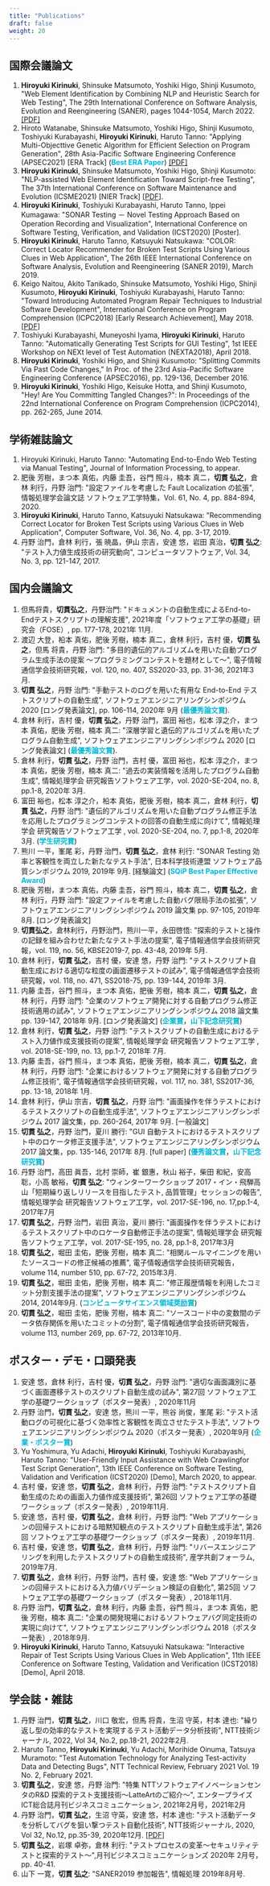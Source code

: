 ```yaml
---
title: "Publications"
draft: false
weight: 20
---
```


## 国際会議論文

1. **Hiroyuki Kirinuki**, Shinsuke Matsumoto, Yoshiki Higo, Shinji Kusumoto, "Web Element Identification by Combining NLP and Heuristic Search for Web Testing", The 29th International Conference on Software Analysis, Evolution and Reengineering (SANER), pages 1044-1054, March 2022. [[PDF]](https://sdl.ist.osaka-u.ac.jp/pman/pman3.cgi?DOWNLOAD=608)
1. Hiroto Watanabe, Shinsuke Matsumoto, Yoshiki Higo, Shinji Kusumoto, Toshiyuki Kurabayashi, **Hiroyuki Kirinuki**, Haruto Tanno: "Applying Multi-Objecttive Genetic Algorithm for Efficient Selection on Program Generation", 28th Asia-Pacific Software Engineering Conference (APSEC2021) [ERA Track] (**<font color="#00b8d4">Best ERA Paper</font>**) [[PDF]](https://sdl.ist.osaka-u.ac.jp/pman/pman3.cgi?DOWNLOAD=589)
1. **Hiroyuki Kirinuki**, Shinsuke Matsumoto, Yoshiki Higo, Shinji Kusumoto: "NLP-assisted Web Element Identification Toward Script-free Testing",
   The 37th International Conference on Software Maintenance and Evolution (ICSME2021) [NIER Track] [[PDF](https://sdl.ist.osaka-u.ac.jp/pman/pman3.cgi?DOWNLOAD=581)].
1. **Hiroyuki Kirinuki**, Toshiyuki Kurabayashi, Haruto Tanno, Ippei Kumagawa:
   "SONAR Testing － Novel Testing Approach Based on Operation Recording and Visualization",
   International Conference on Software Testing, Verification, and Validation (ICST2020) [Poster].
1. **Hiroyuki Kirinuki**, Haruto Tanno, Katsuyuki Natsukawa:
   "COLOR: Correct Locator Recommender for Broken Test Scripts Using Various Clues in Web Application",
   The 26th IEEE International Conference on Software Analysis, Evolution and Reengineering (SANER 2019), March 2019.
1. Keigo Naitou, Akito Tanikado, Shinsuke Matsumoto, Yoshiki Higo, Shinji Kusumoto, **Hiroyuki Kirinuki**, Toshiyuki Kurabayashi, Haruto Tanno:
   "Toward Introducing Automated Program Repair Techniques to Industrial Software Development",
   International Conference on Program Comprehension (ICPC2018) [Early Research Achievement], May 2018. [[PDF](https://sdl.ist.osaka-u.ac.jp/pman/pman3.cgi?DOWNLOAD=422)]
1. Toshiyuki Kurabayashi, Muneyoshi Iyama, **Hiroyuki Kirinuki**, Haruto Tanno:
   "Automatically Generating Test Scripts for GUI Testing",
   1st IEEE Workshop on NEXt level of Test Automation (NEXTA2018), April 2018.
1. **Hiroyuki Kirinuki**, Yoshiki Higo, and Shinji Kusumoto: "Splitting Commits Via Past Code Changes," In Proc. of the 23rd Asia-Pacific Software Engineering Conference (APSEC2016), pp. 129-136, December 2016.
1. **Hiroyuki Kirinuki**, Yoshiki Higo, Keisuke Hotta, and Shinji Kusumoto, "Hey! Are You Committing Tangled Changes?": In Proceedings of the 22nd International Conference on Program Comprehension (ICPC2014), pp. 262-265, June 2014.

## 学術雑誌論文

1. Hiroyuki Kirinuki, Haruto Tanno: "Automating End-to-Endo Web Testing via Manual Testing", Journal of Information Processing, to appear.
1. 肥後 芳樹，まつ本 真佑，内藤 圭吾，谷門 照斗，楠本 真二，**切貫 弘之**，倉林 利行，丹野 治門:
   "設定ファイルを考慮した Fault Localization の拡張",
   情報処理学会論文誌 ソフトウェア工学特集，Vol. 61, No. 4, pp. 884-894, 2020.
1. **Hiroyuki Kirinuki**, Haruto Tanno, Katsuyuki Natsukawa:
   "Recommending Correct Locator for Broken Test Scripts using Various Clues in Web Application",
   Computer Software, Vol. 36, No. 4, pp. 3-17, 2019.
1. 丹野 治門，倉林 利行，張 暁晶，伊山 宗吉，安達 悠，岩田 真治，**切貫 弘之**:
   "テスト入力値生成技術の研究動向",
   コンピュータソフトウェア, Vol. 34, No. 3, pp. 121-147, 2017.

## 国内会議論文

1. 但馬将貴，**切貫弘之**，丹野治門: "ドキュメントの自動生成によるEnd-to-Endテストスクリプトの理解支援", 2021年度「ソフトウェア工学の基礎」研究会（FOSE）, pp. 177-178, 2021年 11月.
1. 渡辺 大登，柗本 真佑，肥後 芳樹，楠本 真二，倉林 利行，吉村 優，**切貫 弘之**，但馬 将貴，丹野 治門: "多目的遺伝的アルゴリズムを用いた自動プログラム生成手法の提案 ～プログラミングコンテストを題材として～", 電子情報通信学会技術研究報，vol. 120, no. 407, SS2020-33, pp. 31-36, 2021年3月.
1. **切貫 弘之**，丹野 治門: "手動テストのログを用いた有用な End-to-End テストスクリプトの自動生成", ソフトウェアエンジニアリングシンポジウム 2020 [ロング発表論文], pp. 106-114, 2020年 9月 (**<font color="#00b8d4">最優秀論文賞</font>**).
1. 倉林 利行，吉村 優，**切貫 弘之**，丹野 治門，富田 裕也，松本 淳之介，まつ本 真佑，肥後 芳樹，楠本 真二: "深層学習と遺伝的アルゴリズムを用いたプログラム自動生成", ソフトウェアエンジニアリングシンポジウム 2020 [ロング発表論文] (**<font color="#00b8d4">最優秀論文賞</font>**).
1. 倉林 利行，**切貫 弘之**，丹野 治門，吉村 優，富田 裕也，松本 淳之介，まつ本 真佑，肥後 芳樹，楠本 真二: "過去の実装情報を活用したプログラム自動生成", 情報処理学会 研究報告ソフトウェア工学，vol. 2020-SE-204, no. 8, pp.1-8, 2020年 3月.
1. 富田 裕也，松本 淳之介，柗本 真佑，肥後 芳樹，楠本 真二，倉林 利行，**切貫 弘之**，丹野 治門: "遺伝的アルゴリズムを用いた自動プログラム修正手法を応用したプログラミングコンテストの回答の自動生成に向けて", 情報処理学会 研究報告ソフトウェア工学 , vol. 2020-SE-204, no. 7, pp.1-8, 2020年 3月. (**<font color="#00b8d4">学生研究賞</font>**)
1. 熊川 一平，峯尾 彩，丹野 治門，**切貫 弘之**，倉林 利行: "SONAR Testing 効率と客観性を両立した新たなテスト手法", 日本科学技術連盟 ソフトウェア品質シンポジウム 2019, 2019年 9月. [経験論文] (**<font color="#00b8d4">SQiP Best Paper Effective Award</font>**)
1. 肥後 芳樹，まつ本 真佑，内藤 圭吾，谷門 照斗，楠本 真二，**切貫 弘之**，倉林 利行，丹野 治門: "設定ファイルを考慮した自動バグ限局手法の拡張", ソフトウェアエンジニアリングシンポジウム 2019 論文集 pp. 97-105, 2019年 8月. [ロング発表論文]
1. **切貫弘之**，倉林利行，丹野治門，熊川一平，永田啓悟: "探索的テストと操作の記録を組み合わせた新たなテスト手法の提案", 電子情報通信学会技術研究報，vol. 119, no. 56, KBSE2019-7, pp. 43-48, 2019年 5月.
1. 倉林 利行，**切貫 弘之**，吉村 優，安達 悠，丹野 治門: "テストスクリプト自動生成における適切な粒度の画面遷移テストの試み", 電子情報通信学会技術研究報，vol. 118, no. 471, SS2018-75, pp. 139-144, 2019年 3月.
1. 内藤 圭吾，谷門 照斗，まつ本 真佑，肥後 芳樹，楠本 真二，**切貫 弘之**，倉林 利行，丹野 治門: "企業のソフトウェア開発に対する自動プログラム修正技術適用の試み", ソフトウェアエンジニアリングシンポジウム 2018 論文集 pp. 139-147, 2018年 9月. [ロング発表論文] (**<font color="#00b8d4">企業賞</font>**，**<font color="#00b8d4">山下記念研究賞</font>**)
1. 倉林 利行，**切貫 弘之**，丹野 治門: "テストスクリプトの自動生成におけるテスト入力値作成支援技術の提案", 情報処理学会 研究報告ソフトウェア工学 , vol. 2018-SE-199, no. 13, pp.1-7, 2018年 7月.
1. 内藤 圭吾，谷門 照斗，まつ本 真佑，肥後 芳樹，楠本 真二，**切貫 弘之**，倉林 利行，丹野 治門: "企業におけるソフトウェア開発に対する自動プログラム修正技術", 電子情報通信学会技術研究報，vol. 117, no. 381, SS2017-36, pp. 13-18, 2018年 1月.
1. 倉林 利行，伊山 宗吉，**切貫 弘之**，丹野 治門: "画面操作を伴うテストにおけるテストスクリプトの自動生成手法", ソフトウェアエンジニアリングシンポジウム 2017 論文集，pp. 260-264, 2017年 9月. [一般論文]
1. **切貫 弘之**，丹野 治門，夏川 勝行: "GUI 自動テストにおけるテストスクリプト中のロケータ修正支援手法", ソフトウェアエンジニアリングシンポジウム 2017 論文集，pp. 135-146, 2017年 8月. [full paper] (**<font color="#00b8d4">優秀論文賞</font>**，**<font color="#00b8d4">山下記念研究賞</font>**)
1. 丹野 治門，高田 眞吾，北村 崇師，崔 銀惠，秋山 裕子，柴田 和紀，安高 聡，小高 敏裕，**切貫 弘之**: "ウィンターワークショップ 2017・イン・飛騨高山「短期繰り返しリリースを目指したテスト, 品質管理」セッションの報告", 情報処理学会 研究報告ソフトウェア工学，vol. 2017-SE-196, no. 17,pp.1-4, 2017年7月
1. **切貫 弘之**，丹野 治門，岩田 真治，夏川 勝行: "画面操作を伴うテストにおけるテストスクリプト中のロケータ自動修正手法の提案", 情報処理学会 研究報告ソフトウェア工学，vol. 2017-SE-195, no. 28, pp.1-8, 2017年3月
1. **切貫 弘之**，堀田 圭佑，肥後 芳樹，楠本 真二: "相関ルールマイニングを用いたソースコードの修正候補の推薦", 電子情報通信学会技術研究報告，volume 114, number 510, pp. 67-72, 2015年3月.
1. **切貫 弘之**，堀田 圭佑，肥後 芳樹，楠本 真二: "修正履歴情報を利用したコミット分割支援手法の提案", ソフトウェアエンジニアリングシンポジウム 2014, 2014年9月. (**<font color="#00b8d4">コンピュータサイエンス領域奨励賞</font>**)
1. **切貫 弘之**，堀田 圭佑，肥後 芳樹，楠本 真二: "ソースコード中の変数間のデータ依存関係を用いたコミットの分割", 電子情報通信学会技術研究報告，volume 113, number 269, pp. 67-72, 2013年10月.

## ポスター・デモ・口頭発表

1. 安達 悠，倉林 利行，吉村 優，**切貫 弘之**，丹野 治門: "適切な画面識別に基づく画面遷移テストのスクリプト自動生成の試み", 第27回 ソフトウェア工学の基礎ワークショップ（ポスター発表）, 2020年11月
1. 丹野 治門，**切貫 弘之**，安達 悠，熊川 一平，熊谷 尚俊，峯尾 彩: "テスト活動ログの可視化に基づく効率性と客観性を両立させたテスト手法", ソフトウェアエンジニアリングシンポジウム 2020（ポスター発表）, 2020年9月 (**<font color="#00b8d4">企業・ポスター賞</font>**)
1. Yu Yoshimura, Yu Adachi, **Hiroyuki Kirinuki**, Toshiyuki Kurabayashi, Haruto Tanno: "User-Friendly Input Assistance with Web Crawlingfor Test Script Generation", 13th IEEE Conference on Software Testing, Validation and Verification (ICST2020) [Demo], March 2020, to appear.
1. 吉村 優，安達 悠，**切貫 弘之**，倉林 利行，丹野 治門: "テストスクリプト自動生成のための画面入力値作成支援技術", 第26回 ソフトウェア工学の基礎ワークショップ（ポスター発表）, 2019年11月.
1. 安達 悠，吉村 優，**切貫 弘之**，倉林 利行，丹野 治門: "Web アプリケーションの回帰テストにおける暗黙知観点のテストスクリプト自動生成手法", 第26回 ソフトウェア工学の基礎ワークショップ（ポスター発表）, 2019年11月.
1. 吉村 優，安達 悠，**切貫 弘之**，倉林 利行，丹野 治門: "リバースエンジニアリングを利用したテストスクリプトの自動生成技術", 産学共創フォーラム, 2019年7月.
1. **切貫 弘之**，倉林 利行，丹野 治門，吉村 優，安達 悠: "Web アプリケーションの回帰テストにおける入力値バリデーション検証の自動化", 第25回 ソフトウェア工学の基礎ワークショップ（ポスター発表）, 2018年11月.
1. 丹野 治門，**切貫 弘之**，倉林 利行，内藤 圭吾，谷門 照斗，まつ本 真佑，肥後 芳樹，楠本 真二: "企業の開発現場におけるソフトウェアバグ同定技術の実現に向けて", ソフトウェアエンジニアリングシンポジウム 2018（ポスター発表）, 2018年9月.
1. **Hiroyuki Kirinuki**, Haruto Tanno, Katsuyuki Natsukawa: "Interactive Repair of Test Scripts Using Various Clues in Web Application", 11th IEEE Conference on Software Testing, Validation and Verification (ICST2018) [Demo], April 2018.

## 学会誌・雑誌

1. 丹野 治門，**切貫 弘之**，川口 敬宏，但馬 将貴，生沼 守英，村本 達也: "繰り返し型の効率的なテストを実現するテスト活動データ分析技術", NTT技術ジャーナル, 2022, Vol 34, No.2, pp.18-21, 2022年2月.
1. Haruto Tanno, **Hiroyuki Kirinuki**, Yu Adachi, Morihide Oinuma, Tatsuya Muramoto: "Test Automation Technology for Analyzing Test-activity Data and Detecting Bugs", NTT Technical Review, February 2021 Vol. 19 No. 2, February 2021.
1. **切貫 弘之**，安達 悠，丹野 治門: "特集 NTTソフトウェアイノベーションセンタのR&D 探索的テスト支援技術～LatteArtのご紹介～", エンタープライズICT総合誌月刊ビジネスコミュニケーション, 2021年2月号，2021年2月
1. 丹野 治門，**切貫 弘之**，生沼 守英，安達 悠，村本 達也: "テスト活動データを分析してバグを狙い撃つテスト自動化技術", NTT技術ジャーナル, 2020, Vol 32, No.12, pp.35-39, 2020年12月. [[PDF](https://journal.ntt.co.jp/wp-content/uploads/2020/12/JN20201235_2.pdf)]
1. **切貫 弘之**，岩塚 卓弥，倉林 利行: "テストプロセスの変革～セキュリティテストと探索的テスト～",月刊ビジネスコミュニケーションズ 2020年 2月号，pp. 40-41.
1. 山下 一寛，**切貫 弘之**: "SANER2019 参加報告", 情報処理 2019年8月号.
